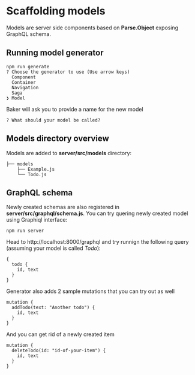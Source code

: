 # Scaffolding models

Models are server side components based on **Parse.Object** exposing GraphQL schema.  

## Running model generator

```
npm run generate
? Choose the generator to use (Use arrow keys)
  Component
  Container
  Navigation
  Saga
❯ Model
```

Baker will ask you to provide a name for the new model

```
? What should your model be called?
```

## Models directory overview

Models are added to **server/src/models** directory:

```
├── models
    ├── Example.js
    └── Todo.js
```

## GraphQL schema

Newly created schemas are also registered in **server/src/graphql/schema.js**. You can try quering newly created model using Graphiql interface:

```
npm run server
```

Head to http://localhost:8000/graphql and try runnign the following query (assuming your model is called _Todo_):

```
{ 
  todo { 
    id, text 
  }
}
```

Generator also adds 2 sample mutations that you can try out as well

```
mutation { 
  addTodo(text: "Another todo") { 
    id, text 
  }
}
```

And you can get rid of a newly created item

```
mutation { 
  deleteTodo(id: "id-of-your-item") { 
    id, text 
  }
}
```

